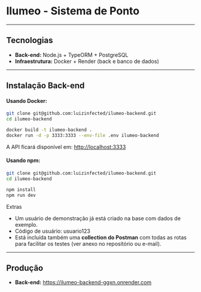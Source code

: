 # Ilumeo - Sistema de Ponto

---

##  Tecnologias

- **Back-end:** Node.js + TypeORM + PostgreSQL  
- **Infraestrutura:** Docker + Render (back e banco de dados)

---

## Instalação Back-end

#### Usando Docker:

```bash
git clone git@github.com:luizinfected/ilumeo-backend.git
cd ilumeo-backend

docker build -t ilumeo-backend .
docker run -d -p 3333:3333 --env-file .env ilumeo-backend
```

A API ficará disponível em: [http://localhost:3333](http://localhost:3333)

#### Usando npm:

```bash
git clone git@github.com:luizinfected/ilumeo-backend.git
cd ilumeo-backend

npm install
npm run dev
```

Extras

- Um usuário de demonstração já está criado na base com dados de exemplo.
- Código de usuário: usuario123
- Está incluída também uma **collection do Postman** com todas as rotas para facilitar os testes (ver anexo no repositório ou e-mail).

---

## Produção

- **Back-end:** https://ilumeo-backend-ggxn.onrender.com